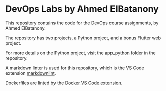 # DevOps Labs by Ahmed ElBatanony

This repository contains the code for the DevOps course assignments, by Ahmed ElBatanony.

The repository has two projects, a Python project, and a bonus Flutter web project.

For more details on the Python project, visit the [app_python](app_python) folder in the repository.

A markdown linter is used for this repository, which is the VS Code extension [markdownlint](https://marketplace.visualstudio.com/items?itemName=DavidAnson.vscode-markdownlint).

Dockerfiles are linted by the [Docker VS Code extension](https://code.visualstudio.com/docs/containers/overview).
